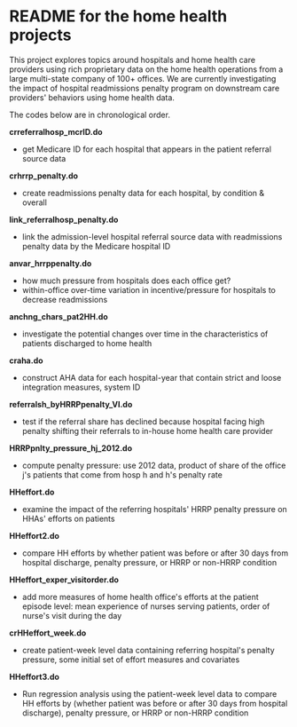 # README for the home health projects
This project explores topics around hospitals and home health care providers using rich proprietary data on the home health operations from a large multi-state company of 100+ offices. We are currently investigating the impact of hospital readmissions penalty program on downstream care providers' behaviors using home health data.

The codes below are in chronological order.

**crreferralhosp_mcrID.do**
- get Medicare ID for each hospital that appears in the patient referral source data

**crhrrp_penalty.do**
- create readmissions penalty data for each hospital, by condition & overall

**link_referralhosp_penalty.do**
- link the admission-level hospital referral source data with readmissions penalty data by the Medicare hospital ID

**anvar_hrrppenalty.do**
- how much pressure from hospitals does each office get?
- within-office over-time variation in incentive/pressure for hospitals to decrease readmissions

**anchng_chars_pat2HH.do**
- investigate the potential changes over time in the characteristics of patients discharged to home health

**craha.do**
- construct AHA data for each hospital-year that contain strict and loose integration measures, system ID

**referralsh_byHRRPpenalty_VI.do**
- test if the referral share has declined because hospital facing high penalty shifting their referrals to in-house home health care provider

**HRRPpnlty_pressure_hj_2012.do**
- compute penalty pressure: use 2012 data, product of share of the office j's patients that come from hosp h and h's penalty rate

**HHeffort.do**
- examine the impact of the referring hospitals' HRRP penalty pressure on HHAs' efforts on patients

**HHeffort2.do**
- compare HH efforts by whether patient was before or after 30 days from hospital discharge, penalty pressure, or HRRP or non-HRRP condition

**HHeffort_exper_visitorder.do**
- add more measures of home health office's efforts at the patient episode level: mean experience of nurses serving patients, order of nurse's visit during the day

**crHHeffort_week.do**
- create patient-week level data containing referring hospital's penalty pressure, some initial set of effort measures and covariates

**HHeffort3.do**
- Run regression analysis using the patient-week level data to compare HH efforts by (whether patient was before or after 30 days from hospital discharge), penalty pressure, or HRRP or non-HRRP condition
